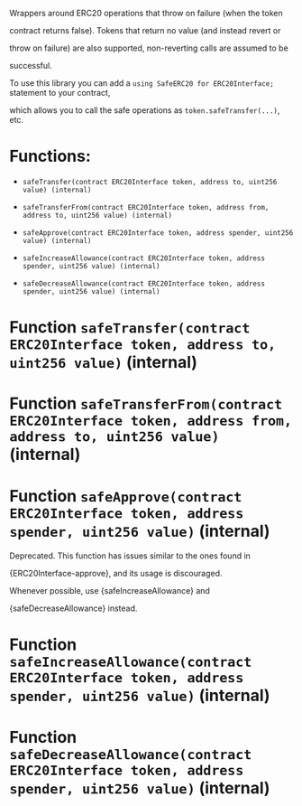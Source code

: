 Wrappers around ERC20 operations that throw on failure (when the token

contract returns false). Tokens that return no value (and instead revert or

throw on failure) are also supported, non-reverting calls are assumed to be

successful.

To use this library you can add a `using SafeERC20 for ERC20Interface;` statement to your contract,

which allows you to call the safe operations as `token.safeTransfer(...)`, etc.

# Functions:

- `safeTransfer(contract ERC20Interface token, address to, uint256 value) (internal)`

- `safeTransferFrom(contract ERC20Interface token, address from, address to, uint256 value) (internal)`

- `safeApprove(contract ERC20Interface token, address spender, uint256 value) (internal)`

- `safeIncreaseAllowance(contract ERC20Interface token, address spender, uint256 value) (internal)`

- `safeDecreaseAllowance(contract ERC20Interface token, address spender, uint256 value) (internal)`

# Function `safeTransfer(contract ERC20Interface token, address to, uint256 value)` (internal)

# Function `safeTransferFrom(contract ERC20Interface token, address from, address to, uint256 value)` (internal)

# Function `safeApprove(contract ERC20Interface token, address spender, uint256 value)` (internal)

Deprecated. This function has issues similar to the ones found in

{ERC20Interface-approve}, and its usage is discouraged.

Whenever possible, use {safeIncreaseAllowance} and

{safeDecreaseAllowance} instead.

# Function `safeIncreaseAllowance(contract ERC20Interface token, address spender, uint256 value)` (internal)

# Function `safeDecreaseAllowance(contract ERC20Interface token, address spender, uint256 value)` (internal)
